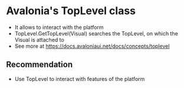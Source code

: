 # Avalonia's TopLevel class
 - It allows to interact with the platform
 - TopLevel.GetTopLevel(Visual) searches the TopLevel, on which the Visual is attached to
 - See more at https://docs.avaloniaui.net/docs/concepts/toplevel

## Recommendation
 - Use TopLevel to interact with features of the platform